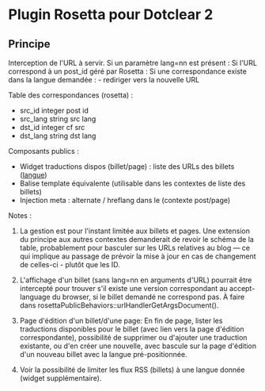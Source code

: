 # Plugin Rosetta pour Dotclear 2

## Principe

Interception de l'URL à servir.
Si un paramètre lang=nn est présent :
	Si l'URL correspond à un post_id géré par Rosetta :
		Si une correspondance existe dans la langue demandée :
			- rediriger vers la nouvelle URL

Table des correspondances (rosetta) :

- src_id		integer		post id
- src_lang		string		src lang
- dst_id		integer		cf src
- dst_lang		string		dst lang

Composants publics :

- Widget traductions dispos (billet/page) : liste des URLs des billets (<a href="url-billet">langue</a>)
- Balise template équivalente (utilisable dans les contextes de liste des billets)
- Injection meta : alternate / hreflang dans le <head> (contexte post/page)

Notes :

1. La gestion est pour l'instant limitée aux billets et pages. Une extension du principe aux autres contextes demanderait de revoir le schéma de la table, probablement pour basculer sur les URLs relatives au blog — ce qui implique au passage de prévoir la mise à jour en cas de changement de celles-ci - plutôt que les ID.

2. L'affichage d'un billet (sans lang=nn en arguments d'URL) pourrait être intercepté pour trouver s'il existe une version correspondant au accept-language du browser, si le billet demandé ne correspond pas.
À faire dans rosettaPublicBehaviors::urlHandlerGetArgsDocument().

3. Page d'édition d'un billet/d'une page:
En fin de page, lister les traductions disponibles pour le billet (avec lien vers la page d'édition correspondante), possibilité de supprimer ou d'ajouter une traduction existante, ou d'en créer une nouvelle, avec bascule sur la page d'édition d'un nouveau billet avec la langue pré-positionnée.

4. Voir la possibilité de limiter les flux RSS (billets) à une langue donnée (widget supplémentaire).
